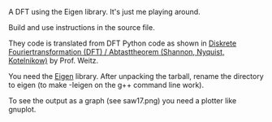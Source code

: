 A DFT using the Eigen library. It's just me playing around.

Build and use instructions in the source file.

They code is translated from DFT Python code as shown in 
[Diskrete Fouriertransformation (DFT) / Abtasttheorem (Shannon, Nyquist, Kotelnikow)](https://www.youtube.com/watch?v=sX-DNi_SX-Q) by Prof. Weitz.

You need the [Eigen](http://eigen.tuxfamily.org/) library. After unpacking the tarball, rename the directory to eigen (to make -Ieigen on the g++ command line work).

To see the output as a graph (see saw17.png) you need a plotter like gnuplot.  
